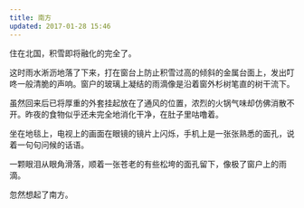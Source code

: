 ```yaml
---
title: 南方
updated: 2017-01-28 15:46
---
```


住在北国，积雪即将融化的完全了。

这时雨水淅沥地落了下来，打在窗台上防止积雪过高的倾斜的金属台面上，发出叮咚一般清脆的声响。窗户的玻璃上凝结的雨滴像是沿着窗外杉树笔直的树干流下。

虽然回来后已将厚重的外套挂起放在了通风的位置，浓烈的火锅气味却仿佛消散不开。昨夜的食物似乎还未完全地消化干净，在肚子里咕噜着。

坐在地毯上，电视上的画面在眼镜的镜片上闪烁，手机上是一张张熟悉的面孔，说着一句句问候的话语。

一颗眼泪从眼角滑落，顺着一张苍老的有些松垮的面孔留下，像极了窗户上的雨滴。

忽然想起了南方。
